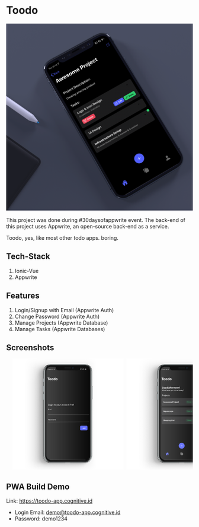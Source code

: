 # Toodo

![cover](./cover.png)

This project was done during #30daysofappwrite event. The back-end of this project uses Appwrite, an open-source back-end as a service.

Toodo, yes, like most other todo apps. boring.

## Tech-Stack

1. Ionic-Vue
2. Appwrite

## Features

1. Login/Signup with Email (Appwrite Auth)
2. Change Password (Appwrite Auth)
3. Manage Projects (Appwrite Database)
4. Manage Tasks (Appwrite Databases)

## Screenshots

<pre>
  <img  src="./screenshot/1.png" width="300" height="300"/> <img  src="./screenshot/2.png" width="300" height="300"/> <img  src="./screenshot/3.png" width="300" height="300"/> <img  src="./screenshot/4.png" width="300" height="300"/> <img  src="./screenshot/5.png" width="300" height="300"/> <img  src="./screenshot/6.png" width="300" height="300"/> <img  src="./screenshot/7.png" width="300" height="300"/>
</pre>

## PWA Build Demo

Link: <https://toodo-app.cognitive.id>

- Login Email: demo@toodo-app.cognitive.id
- Password: demo1234
